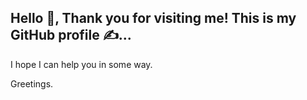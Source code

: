 ## Hello 👋, Thank you for visiting me! This is my GitHub profile ✍️... 

I hope I can help you in some way.

Greetings.

<!--
**jvrDvos/jvrDvos** is a ✨ _special_ ✨ repository because its `README.md` (this file) appears on your GitHub profile.

Here are some ideas to get you started:


- 🌱 I am currently learning every day.
- 👯 I am looking to collaborate on projects.
- 🤔 I'm looking for help with my contributions on my github.
- 💬Ask me about what programming needs.


# 🤔 I’m looking for help with ...
# 🔭 I’m currently working on ...
# 📫 How to reach me: ...
# 😄 Pronouns: ...
# ⚡ Fun fact: ...
-->

